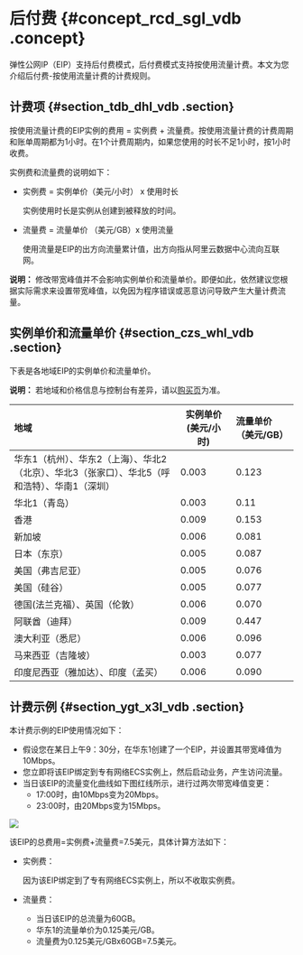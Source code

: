 # 后付费 {#concept_rcd_sgl_vdb .concept}

弹性公网IP（EIP）支持后付费模式，后付费模式支持按使用流量计费。本文为您介绍后付费-按使用流量计费的计费规则。

## 计费项 {#section_tdb_dhl_vdb .section}

按使用流量计费的EIP实例的费用 = 实例费 + 流量费。按使用流量计费的计费周期和账单周期都为1小时。在1个计费周期内，如果您使用的时长不足1小时，按1小时收费。

实例费和流量费的说明如下：

-   实例费 = 实例单价（美元/小时） x 使用时长

    实例使用时长是实例从创建到被释放的时间。

-   流量费 = 流量单价 （美元/GB）x 使用流量

    使用流量是EIP的出方向流量累计值，出方向指从阿里云数据中心流向互联网。


**说明：** 修改带宽峰值并不会影响实例单价和流量单价。即便如此，依然建议您根据实际需求来设置带宽峰值，以免因为程序错误或恶意访问导致产生大量计费流量。

## 实例单价和流量单价 {#section_czs_whl_vdb .section}

下表是各地域EIP的实例单价和流量单价。

**说明：** 若地域和价格信息与控制台有差异，请以[购买页](https://common-buy.aliyun.com/?spm=5176.8050872.0.0.2a9c737e2bEyW1&commodityCode=eip_pre#/buy)为准。

|地域|实例单价 \(美元/小时\)|流量单价（美元/GB）|
|:-|--------------|:----------|
|华东1（杭州）、华东2（上海）、华北2（北京）、华北3（张家口）、华北5（呼和浩特）、华南1（深圳）|0.003|0.123|
|华北1（青岛）|0.003|0.11|
|香港|0.009|0.153|
|新加坡|0.006|0.081|
|日本（东京）|0.005|0.087|
|美国（弗吉尼亚）|0.005|0.076|
|美国（硅谷）|0.005|0.077|
|德国\(法兰克福）、英国（伦敦）|0.006|0.070|
|阿联酋（迪拜）|0.009|0.447|
|澳大利亚（悉尼）|0.006|0.096|
|马来西亚（吉隆坡）|0.003|0.077|
|印度尼西亚（雅加达）、印度（孟买）|0.006|0.090|

## 计费示例 {#section_ygt_x3l_vdb .section}

本计费示例的EIP使用情况如下：

-   假设您在某日上午9：30分，在华东1创建了一个EIP，并设置其带宽峰值为10Mbps。
-   您立即将该EIP绑定到专有网络ECS实例上，然后启动业务，产生访问流量。
-   当日该EIP的流量变化曲线如下图红线所示，进行过两次带宽峰值变更：
    -   17:00时，由10Mbps变为20Mbps。
    -   23:00时，由20Mbps变为15Mbps。

![](http://static-aliyun-doc.oss-cn-hangzhou.aliyuncs.com/assets/img/12818/15616242266215_zh-CN.png)

该EIP的总费用=实例费+流量费=7.5美元，具体计算方法如下：

-   实例费：

    因为该EIP绑定到了专有网络ECS实例上，所以不收取实例费。

-   流量费：
    -   当日该EIP的总流量为60GB。
    -   华东1的流量单价为0.125美元/GB。
    -   流量费为0.125美元/GBx60GB=7.5美元。

